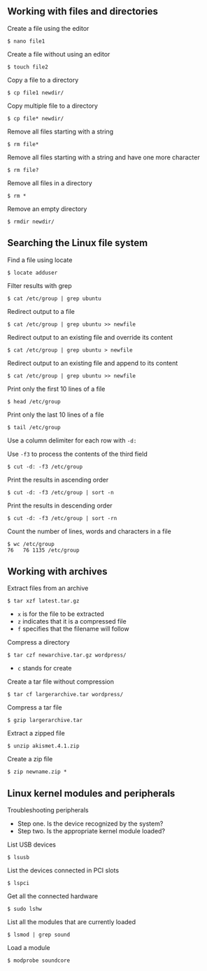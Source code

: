 ## Working with files and directories

Create a file using the editor

```Shell
$ nano file1
```

Create a file without using an editor

```Shell
$ touch file2
```

Copy a file to a directory

```Shell
$ cp file1 newdir/
```

Copy multiple file to a directory

```Shell
$ cp file* newdir/
```

Remove all files starting with a string

```Shell
$ rm file*
```

Remove all files starting with a string and have one more character

```Shell
$ rm file?
```

Remove all files in a directory

```Shell
$ rm *
```

Remove an empty directory

```Shell
$ rmdir newdir/
```

## Searching the Linux file system

Find a file using locate

```Shell
$ locate adduser
```

Filter results with grep

```Shell
$ cat /etc/group | grep ubuntu
```

Redirect output to a file

```Shell
$ cat /etc/group | grep ubuntu >> newfile
```

Redirect output to an existing file and override its content

```Shell
$ cat /etc/group | grep ubuntu > newfile
```

Redirect output to an existing file and append to its content

```Shell
$ cat /etc/group | grep ubuntu >> newfile
```

Print only the first 10 lines of a file

```Shell
$ head /etc/group
```

Print only the last 10 lines of a file

```Shell
$ tail /etc/group
```

Use a column delimiter for each row with `-d:`

Use `-f3` to process the contents of the third field

```Shell
$ cut -d: -f3 /etc/group
```

Print the results in ascending order

```Shell
$ cut -d: -f3 /etc/group | sort -n
```

Print the results in descending order

```Shell
$ cut -d: -f3 /etc/group | sort -rn
```

Count the number of lines, words and characters in a file

```Shell
$ wc /etc/group
76   76 1135 /etc/group
```

## Working with archives

Extract files from an archive

```Shell
$ tar xzf latest.tar.gz
```

- `x` is for the file to be extracted
- `z` indicates that it is a compressed file
- `f` specifies that the filename will follow

Compress a directory

```Shell
$ tar czf newarchive.tar.gz wordpress/
```

- `c` stands for create

Create a tar file without compression

```Shell
$ tar cf largerarchive.tar wordpress/
```

Compress a tar file

```Shell
$ gzip largerarchive.tar
```

Extract a zipped file

```Shell
$ unzip akismet.4.1.zip
```

Create a zip file

```Shell
$ zip newname.zip *
```

## Linux kernel modules and peripherals

Troubleshooting peripherals

- Step one. Is the device recognized by the system?
- Step two. Is the appropriate kernel module loaded?

List USB devices

```Shell
$ lsusb
```

List the devices connected in PCI slots

```Shell
$ lspci
```

Get all the connected hardware

```Shell
$ sudo lshw
```

List all the modules that are currently loaded

```Shell
$ lsmod | grep sound
```

Load a module

```Shell
$ modprobe soundcore
```